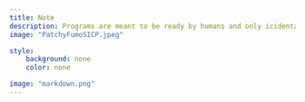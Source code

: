 ```yaml
---
title: Note
description: Programs are meant to be ready by humans and only icidentally for computers to execute.
image: "PatchyFumoSICP.jpeg"

style:
    background: none
    color: none

image: "markdown.png"
---
```

